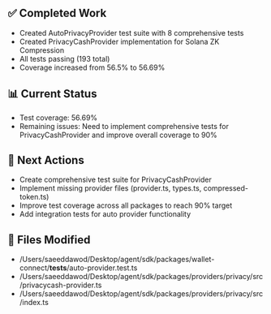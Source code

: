 ## ✅ Completed Work
- Created AutoPrivacyProvider test suite with 8 comprehensive tests
- Created PrivacyCashProvider implementation for Solana ZK Compression
- All tests passing (193 total)
- Coverage increased from 56.5% to 56.69%

## 📊 Current Status
- Test coverage: 56.69%
- Remaining issues: Need to implement comprehensive tests for PrivacyCashProvider and improve overall coverage to 90%

## 🎯 Next Actions
- Create comprehensive test suite for PrivacyCashProvider
- Implement missing provider files (provider.ts, types.ts, compressed-token.ts)
- Improve test coverage across all packages to reach 90% target
- Add integration tests for auto provider functionality

## 📁 Files Modified
- /Users/saeeddawod/Desktop/agent/sdk/packages/wallet-connect/__tests__/auto-provider.test.ts
- /Users/saeeddawod/Desktop/agent/sdk/packages/providers/privacy/src/privacycash-provider.ts
- /Users/saeeddawod/Desktop/agent/sdk/packages/providers/privacy/src/index.ts
